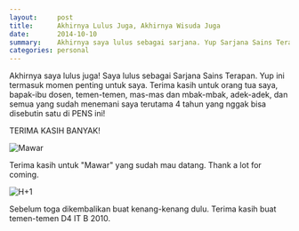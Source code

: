 ```yaml
---
layout:     post
title:      Akhirnya Lulus Juga, Akhirnya Wisuda Juga
date:       2014-10-10
summary:    Akhirnya saya lulus sebagai sarjana. Yup Sarjana Sains Terapan
categories: personal
---
```


Akhirnya saya lulus juga! Saya lulus sebagai Sarjana Sains Terapan. Yup ini termasuk momen penting untuk saya. Terima kasih untuk orang tua saya, bapak-ibu dosen, temen-temen, mas-mas dan mbak-mbak, adek-adek, dan semua yang sudah menemani saya terutama 4 tahun yang nggak bisa disebutin satu di PENS ini!

TERIMA KASIH BANYAK!

![Mawar](//sapikuda.com/images/posts/2014-10-10-akhirnya-lulus-juga-akhirnya-wisuda-juga/lulus%20%281%29.jpg)

Terima kasih untuk "Mawar" yang sudah mau datang. Thank a lot for coming.

![H+1](//sapikuda.com/images/posts/2014-10-10-akhirnya-lulus-juga-akhirnya-wisuda-juga/lulus%20%282%29.JPG)

Sebelum toga dikembalikan buat kenang-kenang dulu. Terima kasih buat temen-temen D4 IT B 2010.